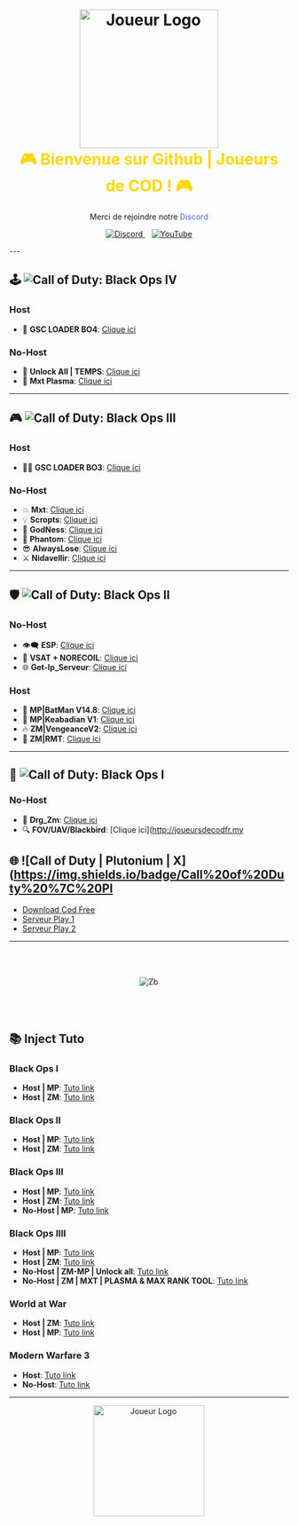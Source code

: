 <h1 align="center">
  <img src="https://media.discordapp.net/attachments/1184104514974928968/1246897145400000653/3dgifmaker34116.gif?ex=665e0ef5&is=665cbd75&hm=88908bd28bf269ad33a161d6954e1e0bc2ca48a3ea95e49c5e12873f08420da5&=&width=375&height=375" alt="Joueur Logo" width="250" height="250"><br>
  <span style="color:#FFD700;">🎮 Bienvenue sur Github | Joueurs de COD ! 🎮</span>
</h1>

<p align="center">
  Merci de rejoindre notre <span style="color:#5865F2;">Discord</span>
</p>

<p align="center">
  <a href="https://discord.gg/cod-fr">
    <img src="https://img.shields.io/badge/Discord-5865F2?style=for-the-badge&logo=discord&logoColor=white" alt="Discord">
  </a>&nbsp;&nbsp;
  <a href="https://www.youtube.com/channel/UCemI3wc64mr-lCyVysZZ0Eg">
    <img src="https://img.shields.io/badge/YouTube-FF0000?style=for-the-badge&logo=youtube&logoColor=white" alt="YouTube">
  </a>
</p>
---

## 🕹️ ![Call of Duty: Black Ops IV](https://img.shields.io/badge/Call%20of%20Duty%3A%20Black%20Ops%20IV-blue)

### Host
- 🐉 **GSC LOADER BO4**: [Clique ici](http://joueursdecodfr.mygamesonline.org/leak/Gsc%20.Loader%20BO4.rar)

### No-Host
- 🎯 **Unlock All | TEMPS**: [Clique ici](https://mega.nz/file/UasjBQJZ#3MT20fpnCZh3D73zBIh6yIX2yNT6Bh3SydtkG62DZMY)
- 💎 **Mxt Plasma**: [Clique ici](https://www.mediafire.com/file/2wbkjexl6csztp7/MXT_BO4_1.0.1.dll/file)

---

## 🎮 ![Call of Duty: Black Ops Ⅲ](https://img.shields.io/badge/Call%20of%20Duty%3A%20Black%20Ops%20III-green)
### Host
- 🐱‍💻 **GSC LOADER BO3**: [Clique ici](https://www.mediafire.com/file/cgy6n21tlyy7bfm/GSC+injector.zip/file)
### No-Host
- 💥 **Mxt**: [Clique ici](https://www.mediafire.com/file/zq2w719xpfjpk05/MXT+1.1.2.zip/file)
- 💡 **Scropts**: [Clique ici](https://mega.nz/file/oaUmDRLb#lLC9fxgjiFBL09wjCOBr7B13OaoKrwLXXo3GzEr5UuU)
- 💪 **GodNess**: [Clique ici](https://pastebin.com/iUVPmvRx)
- 👻 **Phantom**: [Clique ici](https://mega.nz/file/tWVkhRia#JehoVcYGJkFXhKOSiu0pSQTLBUaB3wIHuWPIwbzhP7I)
- 😎 **AlwaysLose**: [Clique ici](https://discord.gg/cod-fr)
- ⚔️ **Nidavellir**: [Clique ici](https://discord.gg/cod-fr)
---

## 🛡️ ![Call of Duty: Black Ops Ⅱ](https://img.shields.io/badge/Call%20of%20Duty%3A%20Black%20Ops%20II-gold)
### No-Host
- 👁️‍🗨️ **ESP**: [Clique ici](http://joueursdecodfr.mygamesonline.org/leak/Black-Ops-II_.dll)
- 🔫 **VSAT + NORECOIL**: [Clique ici](http://joueursdecodfr.mygamesonline.org/leak/VSAT%20BY%20EFK.dll)
- 🌐 **Get-Ip_Serveur**: [Clique ici](http://joueursdecodfr.mygamesonline.org/leak/PLUTONIUM%20SERVER%20GET%20IP%20(BY%20EFK)%20V2_[unknowncheats.me]_.zip)

### Host
- 🦇 **MP|BatMan V14.8**: [Clique ici](https://www.mediafire.com/file/1prbd797z7p7d2k/BatMan+V14.8.rar)
- 🌟 **MP|Keabadian V1**: [Clique ici](https://www.mediafire.com/file/tuk22bp83ozkevw/Keabadian_v2.0.zip/file)
- 🔥 **ZM|VengeanceV2**: [Clique ici](https://drive.proton.me/urls/YKPKX26Z0G#rPnuRnlAe6wj)
- 🔫 **ZM|RMT**: [Clique ici](https://www.mediafire.com/file/ow37neconkyelr1/rmt_zombies_menu_v2.6_mod_menu-compiled.gsc/file)
---

## 🎯 ![Call of Duty: Black Ops Ⅰ](https://img.shields.io/badge/Call%20of%20Duty%3A%20Black%20Ops%20I-purple)
### No-Host
- 🐉 **Drg_Zm**: [Clique ici](http://joueursdecodfr.mygamesonline.org/leak/bo1p.dll)
- 🔍 **FOV/UAV/Blackbird**: [Clique ici](http://joueursdecodfr.my

## 🌐 ![Call of Duty | Plutonium | X](https://img.shields.io/badge/Call%20of%20Duty%20%7C%20Pl

- [Download Cod Free](http://cod-fr.mygamesonline.org/jeux/index.html)
- [Serveur Play 1](https://getserve.rs/)
- [Serveur Play 2](http://api.raidmax.org:5000/servers)
---
<p align="center">
  <img src="https://i.ibb.co/nc76K7P/klej.gif" alt="Zb" style="margin: 50px;">
</p>

## 📚 Inject Tuto
### Black Ops I
- **Host | MP**: [Tuto link](https://www.youtube.com/watch?v=4lusHG_ZSKo&t=2s)
- **Host | ZM**: [Tuto link](https://www.youtube.com/watch?v=HVbjRatiF1Y&t=1s)

### Black Ops II
- **Host | MP**: [Tuto link](https://www.youtube.com/watch?v=m9l4jLehu-Y)
- **Host | ZM**: [Tuto link](https://youtu.be/l6f-O4Z4JKg?si=0NTuaIXebNPjFFCU)

### Black Ops III
- **Host | MP**: [Tuto link](https://youtu.be/B3_8KMSgzdo?si=aZ8SIonFB7lR2Osn)
- **Host | ZM**: [Tuto link](https://www.youtube.com/watch?v=q-zIaf80XRg)
- **No-Host | MP**: [Tuto link](https://www.youtube.com/watch?v=ijmKxoNPjyU)

### Black Ops IIII
- **Host | MP**: [Tuto link](https://www.youtube.com/watch?v=rHzwIVTcK6k)
- **Host | ZM**: [Tuto link](https://www.youtube.com/watch?v=C8L3HCaan1c)
- **No-Host | ZM-MP | Unlock all**: [Tuto link](https://youtu.be/ih_qaCF1lF0?si=6oJb7Nx_eP4hvLh2)
- **No-Host | ZM | MXT | PLASMA & MAX RANK TOOL**: [Tuto link](https://youtu.be/D0ybW_gimK0?si=bBe1h8ye-IJUetkq)

### World at War
- **Host | ZM**: [Tuto link](https://www.youtube.com/watch?v=7yL5LN2uR6c)
- **Host | MP**: [Tuto link]()

### Modern Warfare 3
- **Host**: [Tuto link](https://www.youtube.com/watch?v=CBGFgtzuFIA)
- **No-Host**: [Tuto link](https://www.youtube.com/watch?v=80IjsTfnvYI)
---

<p align="center">
  <img src="https://media.discordapp.net/attachments/1184104514974928968/1245630000627978371/channels4_profile.jpg?ex=665972d6&is=66582156&hm=b731796f8fe6e1f223e9c904a610bdf61d336a7cd935bdbb98323636a14bec0c&=&format=webp&width=264&height=264" alt="Joueur Logo" width="200" height="200">
</p>
